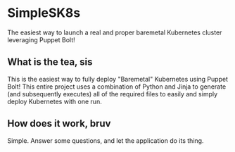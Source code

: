 # SimpleSK8s

The easiest way to launch a real and proper baremetal Kubernetes cluster leveraging Puppet Bolt!

## What is the tea, sis

This is the easiest way to fully deploy "Baremetal" Kubernetes using Puppet Bolt! This entire project uses a combination of Python and Jinja to generate (and subsequently executes) all of the required files to easily and simply deploy Kubernetes with one run.

## How does it work, bruv

Simple. Answer some questions, and let the application do its thing.
